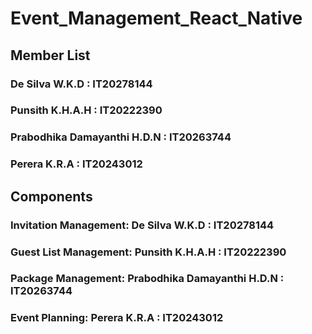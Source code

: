 # Event_Management_React_Native


## Member List

### De Silva W.K.D : IT20278144
### Punsith K.H.A.H : IT20222390

### Prabodhika Damayanthi H.D.N : IT20263744 
### Perera K.R.A : IT20243012


## Components

### Invitation Management: De Silva W.K.D : IT20278144

### Guest List Management: Punsith K.H.A.H : IT20222390

### Package Management: Prabodhika Damayanthi H.D.N : IT20263744 

### Event Planning: Perera K.R.A : IT20243012

